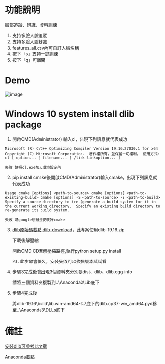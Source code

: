 #   功能說明  #
臉部追蹤、辨識、資料訓練
1. 支持多臉人臉追蹤
2. 支持多臉人臉辨識
3. features_all.csv內可自訂人臉名稱
4. 按下「s」支持一鍵訓練
4. 按下「q」可離開

# Demo #
![image](https://i.imgur.com/NqwehW8.png)

#   Windows 10 system install dlib package  #

1. 開啟CMD(Administrator) 輸入cl，出現下列訊息就代表成功

 `Microsoft (R) C/C++ Optimizing Compiler Version 19.16.27030.1 for x64
Copyright (C) Microsoft Corporation.  著作權所有，並保留一切權利。
使用方式: cl [ option... ] filename... [ /link linkoption... ] `

    失敗 請把cl.exe加入環境設定內
    
 
2. pip install cmake後開啟CMD(Administrator)輸入cmake，出現下列訊息就代表成功

`
Usage
  cmake [options] <path-to-source>
  cmake [options] <path-to-existing-build>
  cmake [options] -S <path-to-source> -B <path-to-build>
Specify a source directory to (re-)generate a build system for it in the
current working directory.  Specify an existing build directory to
re-generate its build system.
`

    失敗 請google想辦法安裝好cmake

3. [dlib原始碼載點 dlib-download](http://dlib.net/files/)，此專案使用dlib-19.16.zip

    下載後解壓縮

    開啟CMD CD至解壓縮路徑,執行python setup.py install
 
    Ps. 此步驟會很久，安裝失敗可以換個版本試試看

4. 步驟3完成後會出現3個資料夾分別是dist、dlib、dlib.egg-info

    請將三個資料夾複製到..\Anaconda3\Lib底下

5. 步驟4完成後

    將dlib-19.16\build\lib.win-amd64-3.7底下的dlib.cp37-win_amd64.pyd移至..\Anaconda3\DLLs底下




#   備註  #

[安裝dlib可參考此文章](https://www.itread01.com/content/1546342937.html)

[Anaconda載點](https://www.anaconda.com/distribution/下載)

